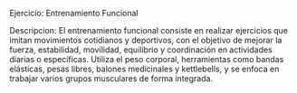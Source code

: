 Ejercicio: Entrenamiento Funcional

Descripcion:
El entrenamiento funcional consiste en realizar ejercicios que imitan movimientos cotidianos y deportivos, con el objetivo de mejorar la fuerza, estabilidad, movilidad, equilibrio y coordinación en actividades diarias o específicas. Utiliza el peso corporal, herramientas como bandas elásticas, pesas libres, balones medicinales y kettlebells, y se enfoca en trabajar varios grupos musculares de forma integrada.